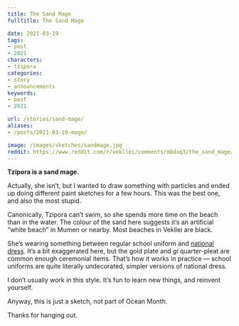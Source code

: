 ```yaml
---
title: The Sand Mage
fulltitle: The Sand Mage

date: 2021-03-19
tags:
- post
- 2021
characters:
- tzipora
categories:
- story
- announcements
keywords:
- post
- 2021

url: /stories/sand-mage/
aliases:
- /posts/2021-03-19-mage/

image: /images/sketches/sandmage.jpg
reddit: https://www.reddit.com/r/vekllei/comments/m8dxq3/the_sand_mage/
---
```

**Tzipora is a sand mage.**

Actually, she isn’t, but I wanted to draw something with particles and ended up doing different paint sketches for a few hours. This was the best one, and also the most stupid.

Canonically, Tzipora can’t swim, so she spends more time on the beach than in the water. The colour of the sand here suggests it’s an artificial “white beach” in Mumen or nearby. Most beaches in Vekllei are black.

She’s wearing something between regular school uniform and [national dress](https://millmint.net/posts/2020-01-11-dress/). It’s a bit exaggerated here, but the gold plate and *gi* quarter-pleat are common enough ceremonial items. That’s how it works in practice — school uniforms are quite literally undecorated, simpler versions of national dress.

I don’t usually work in this style. It’s fun to learn new things, and reinvent yourself.

Anyway, this is just a sketch, not part of Ocean Month.

Thanks for hanging out.
